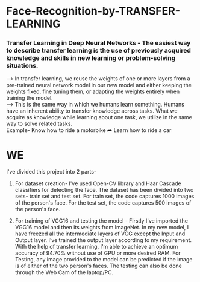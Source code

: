 # Face-Recognition-by-TRANSFER-LEARNING
### Transfer Learning in Deep Neural Networks - The easiest way to describe transfer learning is the use of previously acquired knowledge and skills in new learning or problem-solving situations.     
--> In transfer learning, we reuse the weights of one or more layers from a pre-trained neural network model in our new model and either keeping the weights fixed, fine tuning them, or adapting the weights entirely when training the model.     
--> This is the same way in which we humans learn something. Humans have an inherent ability to transfer knowledge across tasks. What we acquire as knowledge while learning about one task, we utilize in the same way to solve related tasks.     
Example- Know how to ride a motorbike ⮫ Learn how to ride a car     
# WE




I've divided this project into 2 parts-
1) For dataset creation- I've used Open-CV library and Haar Cascade classifiers for detecting the face. The dataset has been divided into two sets- train set and test set. For train set, the code captures 1000 images of the person's face. For the test set, the code captures 500 images of the person's face.

2) For training of VGG16 and testing the model - 
Firstly I've imported the VGG16 model and then its weights from ImageNet. In my new model, I have freezed all the intermediate layers of VGG except the Input and Output layer. I've trained the output layer according to my requirement. 
With the help of transfer learning, I'm able to achieve an optimum accuracy of 94.70% without use of GPU or more desired RAM.
For Testing, any image provided to the model can be predicted if the image is of either of the two person's faces. The testing can also be done through the Web Cam of the laptop/PC.
